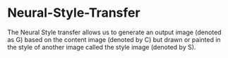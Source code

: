 # Neural-Style-Transfer

The Neural Style transfer allows us to generate an output image (denoted as G) based on the content image (denoted by C) but drawn or painted in the style of another image called the style image (denoted by S). 